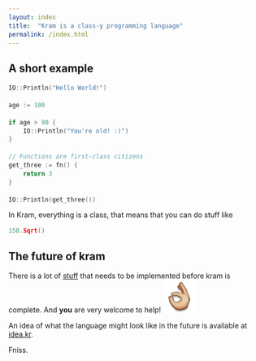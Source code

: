 ```yaml
---
layout: index
title:  "Kram is a class-y programming language"
permalink: /index.html
---
```


## A short example

``` go
IO::Println("Hello World!")

age := 100

if age > 90 {
    IO::Println("You're old! :)")
}

// Functions are first-class citizens
get_three := fn() {
    return 3
}

IO::Println(get_three())
```

In Kram, everything is a class, that means that you can do stuff like

~~~go
150.Sqrt()
~~~

## The future of kram

There is a lot of [stuff](https://github.com/kram/kram/labels/Feature) that needs to be implemented before kram is complete. And **you** are very welcome to help! <img src="/assets/general/emoji/ok_hand.png" alt=":ok_hand:" class="emoji" />

An idea of what the language might look like in the future is available at [idea.kr](https://github.com/kram/kram/blob/master/idea.kr).

Fniss.